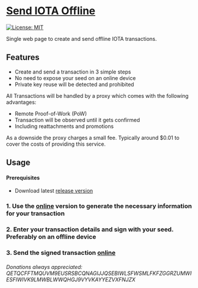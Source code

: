 # [Send IOTA Offline](https://looploooop.github.io/iota-send-offline/)

[![License: MIT](https://img.shields.io/badge/License-MIT-blue.svg)](https://raw.githubusercontent.com/looploooop/iota-cli-paper-wallet/master/LICENSE)

Single web page to create and send offline IOTA transactions.

## Features

- Create and send a transaction in 3 simple steps
- No need to expose your seed on an online device
- Private key reuse will be detected and prohibited

All Transactions will be handled by a proxy which comes with the following advantages:

- Remote Proof-of-Work (PoW)
- Transaction will be observed until it gets confirmed
- Including reattachments and promotions

As a downside the proxy charges a small fee. Typically around $0.01
to cover the costs of providing this service.

## Usage

#### Prerequisites
* Download latest [release version](https://github.com/looploooop/iota-send-offline/releases)

### 1. Use the [online](https://looploooop.github.io/iota-send-offline/) version to generate the necessary information for your transaction

### 2. Enter your transaction details and sign with your seed. Preferably on an offline device

### 3. Send the signed transaction [online](https://looploooop.github.io/iota-send-offline/)

###### Donations always appreciated: QETQCFFTMQUVM9EUSRSBCQNAGIJJQSEBIWLSFWSMLFKFZGGRZUMWIESFIWIVK9LMWBLWWQHGJ9VYVKAYYEZVXFNJZX
